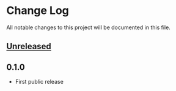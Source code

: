 # Change Log
All notable changes to this project will be documented in this file.

## [Unreleased]

## 0.1.0
* First public release

[Unreleased]: https://github.com/miurahr/omegat-plugin-skelton/compare/v0.1.0...HEAD
